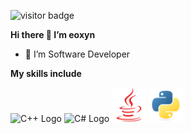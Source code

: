 ![visitor badge](https://visitor-badge.laobi.icu/badge?page_id=eoxyn.visitor-badge)

**Hi there 👋 I’m eoxyn**
 - 👀 I’m Software Developer

**My skills include**


<img src="https://upload.wikimedia.org/wikipedia/commons/thumb/1/18/ISO_C%2B%2B_Logo.svg/1024px-ISO_C%2B%2B_Logo.svg.png" alt="C++ Logo" width="55" height="55">

<img src="https://raw.githubusercontent.com/ahmetikrdg/ahmetikrdg/master/csharp.svg" alt="C# Logo" width="55" height="55">

<img src="https://raw.githubusercontent.com/devicons/devicon/master/icons/java/java-plain.svg" alt="Java Logo" width="55" height="55">

<img src="https://raw.githubusercontent.com/devicons/devicon/master/icons/python/python-original.svg" alt="Python Logo" width="55" height="55">
